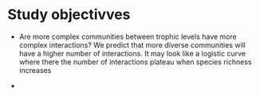 # Study objectivves
- Are more complex communities between trophic levels have more complex interactions?
We predict that more diverse communities will have a higher number of interactions. It may look like a logistic curve where there the number of interactions plateau when species richness increases

- 






